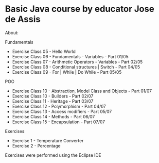 <h1>Basic Java course by educator Jose de Assis</h1>

<p>About:</p>

Fundamentals
- Exercise Class 05 - Hello World
- Exercise Class 06 - Fundamentals - Variables - Part 01/05
- Exercise Class 07 - Arithmetic Operators - Variables - Part 02/05
- Exercise Class 08 - Conditional structures | Switch - Part 04/05
- Exercise Class 09 - For | While | Do While - Part 05/05

POO
- Exercise Class 10 - Abstraction, Model Class and Objects - Part 01/07
- Exercise Class 10 - Builders - Part 02/07
- Exercise Class 11 - Heritage - Part 03/07 
- Exercise Class 12 - Polymorphism - Part 04/07
- Exercise Class 13 - Access modifiers - Part 05/07 
- Exercise Class 14 - Methods - Part 06/07
- Exercise Class 15 - Encapsulation - Part 07/07

Exercises
- Exercise 1 - Temperature Converter
- Exercise 2 - Percentage


<p>Exercises were performed using the Eclipse IDE</p>